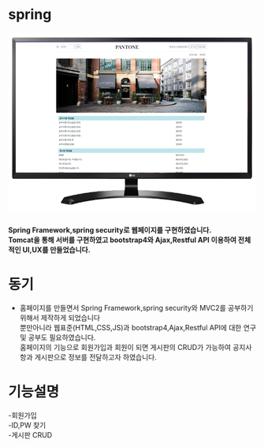 # spring
![Alt text](/img/web.png)
#### Spring Framework,spring security로 웹페이지를 구현하였습니다. <br>Tomcat을 통해 서버를 구현하였고 bootstrap4와 Ajax,Restful API 이용하여 전체적인 UI,UX를 만들었습니다.<br> 

# 동기
- 홈페이지를 만들면서 Spring Framework,spring security와 MVC2를 공부하기위해서 제작하게 되었습니다<br>뿐만아니라 웹표준(HTML,CSS,JS)과 bootstrap4,Ajax,Restful API에 대한 연구 및 공부도 필요하였습니다. <br> 홈페이지의 기능으로 회원가입과 회원이 되면 게시판의 CRUD가 가능하여 공지사항과 게시판으로 정보를 전달하고자 하였습니다.  

# 기능설명
-회원가입<br>
-ID,PW 찾기<br>
-게시판 CRUD<br>
